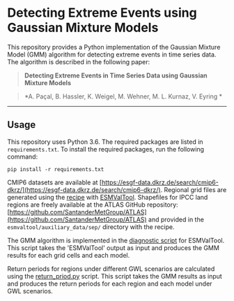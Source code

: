 # Detecting Extreme Events using Gaussian Mixture Models

This repository provides a Python implementation of the Gaussian Mixture Model (GMM) algorithm for detecting extreme events in time series data. The algorithm is described in the following paper:

> **Detecting Extreme Events in Time Series Data using Gaussian Mixture Models**

> *A. Paçal, B. Hassler, K. Weigel, M. Wehner, M. L. Kurnaz, V. Eyring *

------------------------------------------------------------------------
## Usage

This repository uses Python 3.6. The required packages are listed in `requirements.txt`. To install the required packages, run the following command:

    pip install -r requirements.txt

CMIP6 datasets are available at [https://esgf-data.dkrz.de/search/cmip6-dkrz/](https://esgf-data.dkrz.de/search/cmip6-dkrz/). Regional grid files are generated using the [recipe](esmvaltool/recipe_gmm_ssp.yml) with [ESMValTool](https://github.com/ESMValGroup/ESMValTool). Shapefiles for IPCC land regions are freely available at the ATLAS GitHub repository: [https://github.com/SantanderMetGroup/ATLAS](https://github.com/SantanderMetGroup/ATLAS) and provided in the `esmvaltool/auxiliary_data/sep/` directory with the recipe.

The GMM algorithm is implemented in the [diagnostic script](esmvaltool/diag_scripts/gmm/gmm_analysis.py) for ESMValTool. This script takes the 'ESMValTool' output as input and produces the GMM results for each grid cells and each model. 

Return periods for regions under different GWL scenarios are calculated using the [return_priod.py](return_period.py) script. This script takes the GMM results as input and produces the return periods for each region and each model under GWL scenarios.

